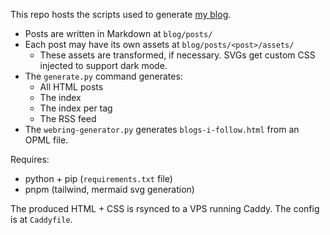 This repo hosts the scripts used to generate [my blog](https://blog.davidv.dev/).

* Posts are written in Markdown at `blog/posts/`
* Each post may have its own assets at `blog/posts/<post>/assets/`
    * These assets are transformed, if necessary. SVGs get custom CSS injected to support dark mode.
* The `generate.py` command generates:
    * All HTML posts
    * The index
    * The index per tag
    * The RSS feed
* The `webring-generator.py` generates `blogs-i-follow.html` from an OPML file.

Requires:
- python + pip (`requirements.txt` file)
- pnpm (tailwind, mermaid svg generation)

The produced HTML + CSS is rsynced to a VPS running Caddy. The config is at `Caddyfile`.
